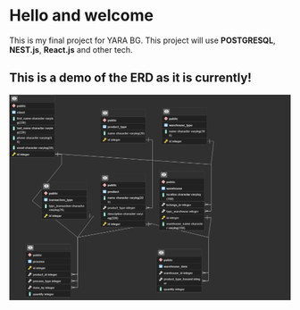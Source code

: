 # Hello and welcome

This is my final project for YARA BG. This project will use **POSTGRESQL**, **NEST.js**, **React.js** and other tech.

## This is a demo of the ERD as it is currently!

![Simple data relation of my app](/Assets/erdv1.png?raw=true "ERD")
